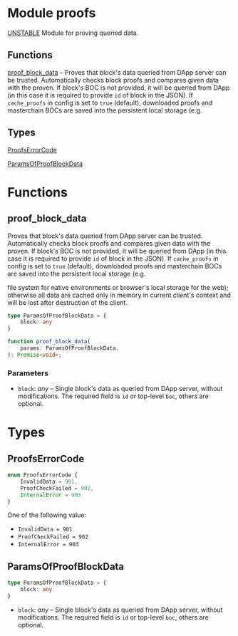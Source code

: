 # Module proofs

[UNSTABLE](UNSTABLE.md) Module for proving queried data.


## Functions
[proof_block_data](#proof_block_data) – Proves that block's data queried from DApp server can be trusted. Automatically checks block proofs and compares given data with the proven. If block's BOC is not provided, it will be queried from DApp (in this case it is required to provide `id` of block in the JSON). If `cache_proofs` in config is set to `true` (default), downloaded proofs and masterchain BOCs are saved into the persistent local storage (e.g.

## Types
[ProofsErrorCode](#ProofsErrorCode)

[ParamsOfProofBlockData](#ParamsOfProofBlockData)


# Functions
## proof_block_data

Proves that block's data queried from DApp server can be trusted. Automatically checks block proofs and compares given data with the proven. If block's BOC is not provided, it will be queried from DApp (in this case it is required to provide `id` of block in the JSON). If `cache_proofs` in config is set to `true` (default), downloaded proofs and masterchain BOCs are saved into the persistent local storage (e.g.

file system for native environments or browser's local storage for the web); otherwise all data are cached only in memory in current
client's context and will be lost after destruction of the client.

```ts
type ParamsOfProofBlockData = {
    block: any
}

function proof_block_data(
    params: ParamsOfProofBlockData,
): Promise<void>;
```
### Parameters
- `block`: _any_ – Single block's data as queried from DApp server, without modifications. The required field is `id` or top-level `boc`, others are optional.


# Types
## ProofsErrorCode
```ts
enum ProofsErrorCode {
    InvalidData = 901,
    ProofCheckFailed = 902,
    InternalError = 903
}
```
One of the following value:

- `InvalidData = 901`
- `ProofCheckFailed = 902`
- `InternalError = 903`


## ParamsOfProofBlockData
```ts
type ParamsOfProofBlockData = {
    block: any
}
```
- `block`: _any_ – Single block's data as queried from DApp server, without modifications. The required field is `id` or top-level `boc`, others are optional.


